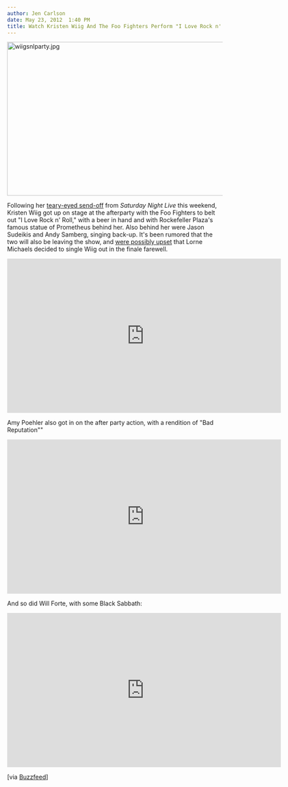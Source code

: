 ```yaml
---
author: Jen Carlson
date: May 23, 2012  1:40 PM
title: Watch Kristen Wiig And The Foo Fighters Perform "I Love Rock n' Roll" In Rockefeller Plaza
---
```


<p><span class="mt-enclosure mt-enclosure-image" style="display: inline;"> <img alt="wiigsnlparty.jpg" src="https://web.archive.org/web/20120523182131im_/http://gothamist.com/attachments/arts_jen/wiigsnlparty.jpg" width="640" height="359" class="image-none"> </span></p>

<p>Following her <a href="https://web.archive.org/web/20120523182131/http://gothamist.com/2012/05/20/video_snl_says_tearful_goodbye_to_k.php#photo-2">teary-eyed send-off</a> from <em>Saturday Night Live</em> this weekend, Kristen Wiig got up on stage at the afterparty with the Foo Fighters to belt out &quot;I Love Rock n&apos; Roll,&quot; with a beer in hand and with Rockefeller Plaza&apos;s famous statue of Prometheus behind her. Also behind her were Jason Sudeikis and Andy Samberg, singing back-up. It&apos;s been rumored that the two will also be leaving the show, and <a href="https://web.archive.org/web/20120523182131/http://www.nydailynews.com/gossip/jason-sudeikis-grappling-decision-returning-snl-insiders-article-1.1082177#ixzz1vcbaFCvF">were possibly upset</a> that Lorne Michaels decided to single Wiig out in the finale farewell.</p>

<p><iframe width="640" height="360" src="https://web.archive.org/web/20120523182131if_/http://www.youtube.com/embed/hzhCGjJ_5OA" frameborder="0" allowfullscreen></iframe></p>

<p>Amy Poehler also got in on the after party action, with a rendition of &quot;Bad Reputation&quot;&quot;</p>

<p><iframe width="640" height="360" src="https://web.archive.org/web/20120523182131if_/http://www.youtube.com/embed/A1t06bVFeK0" frameborder="0" allowfullscreen></iframe></p>

<p>And so did Will Forte, with some Black Sabbath:</p>

<p><iframe width="640" height="360" src="https://web.archive.org/web/20120523182131if_/http://www.youtube.com/embed/UeHsFb_vJEY" frameborder="0" allowfullscreen></iframe></p>

<p>[via <a href="https://web.archive.org/web/20120523182131/http://www.buzzfeed.com/lyapalater/kristen-wiig-sings-i-love-rock-and-roll-with-the">Buzzfeed</a>]</p>